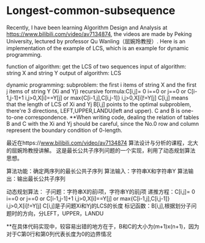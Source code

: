 # Longest-common-subsequence
Recently, I have been learning Algorithm Design and Analysis at https://www.bilibili.com/video/av7134874, the videos are made by Peking University, lectured by professor Qu Wanling（屈婉玲教授）. Here is an implementation of the example of LCS, which is an example for dynamic programming.

function of algorithm: get the LCS of two sequences
input of algorithm: string X and string Y
output of algorithm: LCS

dynamic programming:
subproblem: the first i items of string X and the first j items of string Y (Xi and Yj)
recursive formula:C[i,j]=	0	              i==0 or j==0
	       			or  C[i-1,j-1]+1	          i,j>0,X[i]==Y[j]
				or  max{C[i-1,j],C[i,j-1]}	i,j>0,X[i]!=Y[j]
C[i,j] means that the length of LCS of Xi and Yj
B[i,j] points to the optimal subproblem, there're 3 directions, LEFT,UPPER,LANDU(left and upper).
C and B is one-to-one correspondence.
**When writing code, dealing the relation of tables B and C with the Xi and Yj should be careful, since the No.0 row and column represent the boundary condition of 0-length.

最近在https://www.bilibili.com/video/av7134874 算法设计与分析的课程，北大的屈婉玲教授讲解。
这是最长公共子序列问题的一个实现，利用了动态规划算法思想。

算法功能：确定两序列的最长公共子序列
算法输入：字符串X和字符串Y
算法输出：输出最长公共子序列

动态规划算法：
子问题：字符串X的前i项，字符串Y的前j项
递推方程：C[i,j]=	0	                     i==0 or j==0
	       	or  C[i-1,j-1]+1	          i,j>0,X[i]==Y[j]
		or  max{C[i-1,j],C[i,j-1]}	i,j>0,X[i]!=Y[j]
C[i,j]是子问题Xi和Yj的LCS的长度
标记函数：B[i,j],根据划分子问题时的方向，分LEFT，UPPER，LANDU

**在具体代码实现中，较容易出错的地方在于，B和C的大小为(m+1)x(n+1)，因为对于C第0行和第0列代表长度为0的边界情况
